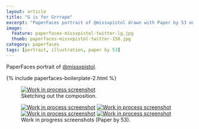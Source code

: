 ```yaml
---
layout: article
title: "G is for Grrrape"
excerpt: "PaperFaces portrait of @missxpistol drawn with Paper by 53 on an iPad."
image: 
  feature: paperfaces-missxpistol-twitter-lg.jpg
  thumb: paperfaces-missxpistol-twitter-150.jpg
category: paperfaces
tags: [portrait, illustration, paper by 53]
---
```


PaperFaces portrait of [@missxpistol](http://twitter.com/missxpistol).

{% include paperfaces-boilerplate-2.html %}

<figure>
	<a href="{{ site.url }}/images/paperfaces-missxpistol-process-1-lg.jpg"><img src="{{ site.url }}/images/paperfaces-missxpistol-process-1-750.jpg" alt="Work in process screenshot"></a>
	<figcaption>Sketching out the composition.</figcaption>
</figure>

<figure class="half">
	<a href="{{ site.url }}/images/paperfaces-missxpistol-process-2-lg.jpg"><img src="{{ site.url }}/images/paperfaces-missxpistol-process-2-600.jpg" alt="Work in process screenshot"></a>
	<a href="{{ site.url }}/images/paperfaces-missxpistol-process-3-lg.jpg"><img src="{{ site.url }}/images/paperfaces-missxpistol-process-3-600.jpg" alt="Work in process screenshot"></a>
	<a href="{{ site.url }}/images/paperfaces-missxpistol-process-4-lg.jpg"><img src="{{ site.url }}/images/paperfaces-missxpistol-process-4-600.jpg" alt="Work in process screenshot"></a>
	<a href="{{ site.url }}/images/paperfaces-missxpistol-process-5-lg.jpg"><img src="{{ site.url }}/images/paperfaces-missxpistol-process-5-600.jpg" alt="Work in process screenshot"></a>
	<figcaption>Work in progress screenshots (Paper by 53).</figcaption>
</figure>